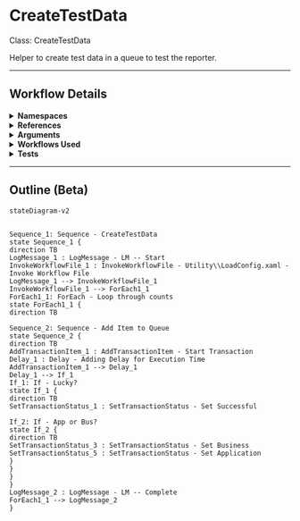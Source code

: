 # CreateTestData
Class: CreateTestData

Helper to create test data in a queue to test the reporter.

<hr />

## Workflow Details
<details>
    <summary>
    <b>Namespaces</b>
    </summary>
    
- System.Activities
- System.Activities.Statements
- System.Activities.Expressions
- System.Activities.Validation
- System.Activities.XamlIntegration
- Microsoft.VisualBasic
- Microsoft.VisualBasic.Activities
- System
- System.Collections
- System.Collections.Generic
- System.Collections.ObjectModel
- System.Data
- System.Diagnostics
- System.Linq
- System.Net.Mail
- System.Xml
- System.Text
- System.Xml.Linq
- UiPath.Core
- UiPath.Core.Activities
- System.Windows.Markup
- GlobalVariablesNamespace
- GlobalConstantsNamespace
- System.Reflection
- System.Linq.Expressions
- System.Runtime.Serialization


</details>
<details>
    <summary>
    <b>References</b>
    </summary>

- Microsoft.CSharp
- Microsoft.VisualBasic
- NPOI
- System
- System.Activities
- System.Collections
- System.ComponentModel
- System.ComponentModel.TypeConverter
- System.Configuration.ConfigurationManager
- System.Console
- System.Core
- System.Data
- System.Data.Common
- System.Linq
- System.Linq.Expressions
- System.Memory
- System.Memory.Data
- System.ObjectModel
- System.Private.CoreLib
- System.Private.DataContractSerialization
- System.Private.ServiceModel
- System.Private.Uri
- System.Reflection.DispatchProxy
- System.Reflection.Metadata
- System.Reflection.TypeExtensions
- System.Runtime.Serialization
- System.Runtime.Serialization.Formatters
- System.Runtime.Serialization.Primitives
- System.Security.Permissions
- System.ServiceModel
- System.ServiceModel.Activities
- System.Xaml
- System.Xml
- System.Xml.Linq
- UiPath.Studio.Constants
- UiPath.System.Activities
- UiPath.System.Activities.Design
- UiPath.System.Activities.ViewModels
- UiPath.Workflow


</details>
<details>
    <summary>
    <b>Arguments</b>
    </summary>

| Name | Direction | Type | Description |
|  --- | --- | --- | ---  |
| in_ConfigPath | InArgument | x:String | Path to the config file to load. |

    
</details>
<details>
    <summary>
    <b>Workflows Used</b>
    </summary>

- C:\Users\eyash\Documents\UiPath\LazyFramework\Utility\LoadConfig.xaml

    
</details>
<details>
    <summary>
    <b>Tests</b>
    </summary>



    
</details>

<hr />

## Outline (Beta)

```mermaid
stateDiagram-v2


Sequence_1: Sequence - CreateTestData
state Sequence_1 {
direction TB
LogMessage_1 : LogMessage - LM -- Start
InvokeWorkflowFile_1 : InvokeWorkflowFile - Utility\\LoadConfig.xaml - Invoke Workflow File
LogMessage_1 --> InvokeWorkflowFile_1
InvokeWorkflowFile_1 --> ForEach1_1
ForEach1_1: ForEach - Loop through counts
state ForEach1_1 {
direction TB

Sequence_2: Sequence - Add Item to Queue
state Sequence_2 {
direction TB
AddTransactionItem_1 : AddTransactionItem - Start Transaction
Delay_1 : Delay - Adding Delay for Execution Time
AddTransactionItem_1 --> Delay_1
Delay_1 --> If_1
If_1: If - Lucky?
state If_1 {
direction TB
SetTransactionStatus_1 : SetTransactionStatus - Set Successful

If_2: If - App or Bus?
state If_2 {
direction TB
SetTransactionStatus_3 : SetTransactionStatus - Set Business
SetTransactionStatus_5 : SetTransactionStatus - Set Application
}
}
}
}
LogMessage_2 : LogMessage - LM -- Complete
ForEach1_1 --> LogMessage_2
}
```
